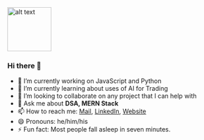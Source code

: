 <img src="https://github.com/guptabhaskar/guptabhaskar/Hello.gif" alt="alt text" width="100" height="100" />

### Hi there 👋


- 🔭 I’m currently working on JavaScript and Python
- 🌱 I’m currently learning about uses of AI for Trading
- 👯 I’m looking to collaborate on any project that I can help with 
- 💬 Ask me about **DSA, MERN Stack** 
- 📫 How to reach me: [Mail](mailto:guptabhanu1999@gmail.com), [LinkedIn](https://www.linkedin.com/in/bhaskar-gupta-760335188/), [Website](https://bhaskargupta.me/home/)
- 😄 Pronouns: he/him/his
- ⚡ Fun fact: Most people fall asleep in seven minutes.

